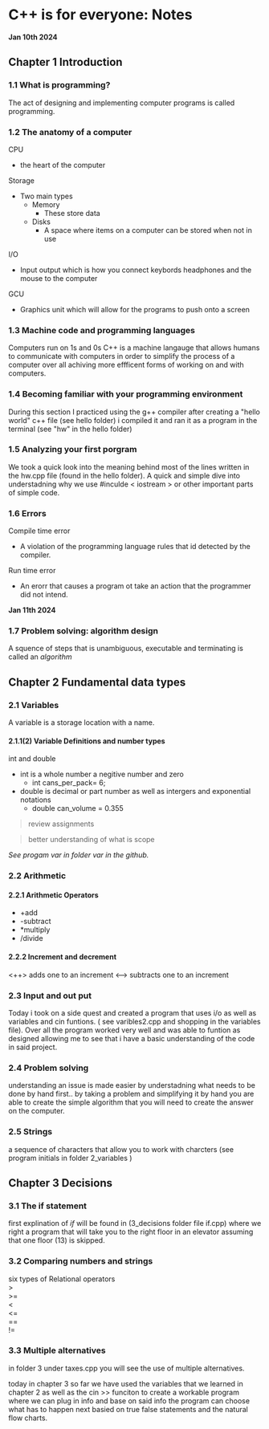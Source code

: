 # C++ is for everyone: Notes  

**Jan 10th 2024**

## Chapter 1 Introduction 

### 1.1 What is programming?  

The act of designing and implementing computer programs is called programming.  
  
### 1.2 The anatomy of a computer
  
CPU  
- the heart of the computer  
  
Storage
- Two main types
    - Memory
        - These store data
    - Disks
        - A space where items on a computer can be stored when not in use  
  
I/O  
- Input output which is how you connect keybords headphones and the mouse to the computer  

GCU
- Graphics unit which will allow for the programs to push onto a screen  

### 1.3 Machine code and programming languages  
Computers run on 1s and 0s C++ is a machine langauge that allows humans to communicate with computers in order to simplify the process of a computer over all achiving more effficent forms of working on and with computers.  

### 1.4 Becoming familiar with your programming environment
During this section I practiced using the g++ compiler after creating a "hello world" c++ file (see hello folder) i compiled it and ran it as a program in the terminal (see "hw" in the hello folder)  

### 1.5 Analyzing your first porgram
We took a quick look into the meaning behind most of the lines written in the hw.cpp file (found in the hello folder). A quick and simple dive into understadning why we use #inculde < iostream > or other important parts of simple code.

### 1.6 Errors
Compile time error 
- A violation of the programming language rules that id detected by the compiler.  

Run time error
- An erorr that causes a program ot take an action that the programmer did not intend.  


**Jan 11th 2024**  
  
### 1.7 Problem solving: algorithm design

A squence of steps that is unambiguous, executable and terminating is called an *algorithm*  
  
## Chapter 2 Fundamental data types
  
### 2.1 Variables
  
A variable is a storage location with a name.
  
#### 2.1.1(2) Variable Definitions and number types
  
int and double 
- int is a whole number a negitive number and zero
    - int cans_per_pack= 6;
- double is decimal or part number as well as intergers and exponential notations
    - double can_volume = 0.355
>review assignments  
  
> better understanding of what is scope

*See progam var in folder var in the github.*

### 2.2 Arithmetic

#### 2.2.1 Arithmetic Operators
- +add 
- -subtract
- *multiply
- /divide

#### 2.2.2 Increment and decrement
<++> adds one to an increment 
<--> subtracts one to an increment

### 2.3 Input and out put

Today i took on a side quest and created a program that uses i/o as well as variables and cin funtions. ( see varibles2.cpp and shopping in the variables file). Over all the program worked very well and was able to funtion as designed allowing me to see that i have a basic understanding of the code in said project.
  
### 2.4 Problem solving 
understanding an issue is made easier by understadning what needs to be done by hand first.. by taking a problem and simplifying it by hand you are able to create the simple algorithm that you will need to create the answer on the computer.  

### 2.5 Strings
a sequence of characters that allow you to work with charcters (see program initials in folder 2_variables )

## Chapter 3 Decisions

### 3.1 The if statement

first explination of *if* will be found in (3_decisions folder file if.cpp) where we right a program that will take you to the right floor in an elevator assuming that one floor (13) is skipped.

### 3.2 Comparing numbers and strings

six types of Relational operators  
    >  
    >=  
    <  
    <=  
    ==  
    !=  
### 3.3 Multiple alternatives

in folder 3 under taxes.cpp you will see the use of multiple alternatives.  

today in chapter 3 so far we have used the variables that we learned in chapter 2 as well as the cin >> funciton to create a workable program where we can plug in info and base on said info the program can choose what has to happen next basied on true false statements and the natural flow charts.  


